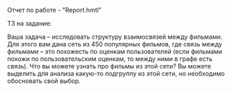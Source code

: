 Отчет по работе - "Report.hmtl"

ТЗ на задание:

Ваша задача – исследовать структуру взаимосвязей между фильмами. Для этого вам дана сеть из 450 популярных фильмов, где связь между фильмами – это похожесть по оценкам пользователей (если фильмами похожи по пользовательским оценкам, то между ними в графе есть связь).
Что вы можете узнать про фильмы из этой сети? Вы можете выделить для анализа какую-то подгруппу из этой сети, но необходимо обосновать свой выбор.
